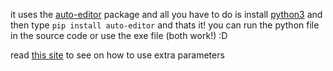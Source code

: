 it uses the [auto-editor](https://github.com/wyattblue/auto-editor) package and all you have to do is install [python3](https://python.org) and then type `pip install auto-editor` and thats it! you can run the python file in the source code or use the exe file (both work!) :D

read [this site](https://auto-editor.com/ref/options) to see on how to use extra parameters
